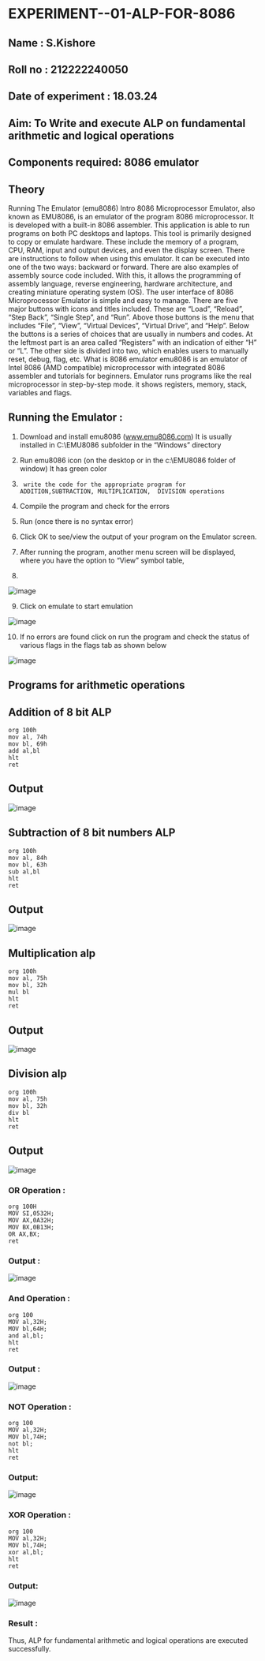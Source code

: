 # EXPERIMENT--01-ALP-FOR-8086
## Name : S.Kishore
## Roll no : 212222240050
## Date of experiment : 18.03.24





## Aim: To Write and execute ALP on fundamental arithmetic and logical operations
## Components required: 8086  emulator 
## Theory 
Running The Emulator (emu8086) Intro 8086 Microprocessor Emulator, also known as EMU8086, is an emulator of the program 8086 microprocessor. It is developed with a built-in 8086 assembler. This application is able to run programs on both PC desktops and laptops. This tool is primarily designed to copy or emulate hardware. These include the memory of a program, CPU, RAM, input and output devices, and even the display screen. There are instructions to follow when using this emulator. It can be executed into one of the two ways: backward or forward. There are also examples of assembly source code included. With this, it allows the programming of assembly language, reverse engineering, hardware architecture, and creating miniature operating system (OS). The user interface of 8086 Microprocessor Emulator is simple and easy to manage. There are five major buttons with icons and titles included. These are “Load”, “Reload”, “Step Back”, “Single Step”, and “Run”. Above those buttons is the menu that includes “File”, “View”, “Virtual Devices”, “Virtual Drive”, and “Help”. Below the buttons is a series of choices that are usually in numbers and codes. At the leftmost part is an area called “Registers” with an indication of either “H” or “L”. The other side is divided into two, which enables users to manually reset, debug, flag, etc. What is 8086 emulator emu8086 is an emulator of Intel 8086 (AMD compatible) microprocessor with integrated 8086 assembler and tutorials for beginners. Emulator runs programs like the real microprocessor in step-by-step mode. it shows registers, memory, stack, variables and flags.


 ## Running the Emulator :
1.	Download and install emu8086 (www.emu8086.com) It is usually installed in C:\EMU8086 subfolder in the “Windows” directory
2.	  Run  emu8086 icon (on the desktop or in the c:\EMU8086 folder of window) It has green color 
 
 
3.		write the code for the appropriate program for ADDITION,SUBTRACTION, MULTIPLICATION,  DIVISION operations 

4.	 Compile the program and check for the errors 
5.	Run (once there is no syntax error) 

6.	Click OK to see/view the output of your program on the Emulator screen. 


7.	After running the program, another menu screen will be displayed, where you have the option to “View” symbol table,
8.	 


![image](https://user-images.githubusercontent.com/36288975/189273263-d65baae9-4b8f-4723-afb3-c0ffa4052b04.png)











9.	Click on emulate to start emulation 








![image](https://user-images.githubusercontent.com/36288975/189273273-9bb36ec1-e2e8-4892-8d35-37707332bfdc.png)








10.	If no errors are found click on run the program and check the status of various flags in the flags tab as shown below 






![image](https://user-images.githubusercontent.com/36288975/189273277-113a2a33-4a40-4ff8-95a5-ecd3a1f504fe.png)







## Programs for arithmetic  operations

## Addition  of 8 bit ALP 
```
org 100h
mov al, 74h
mov bl, 69h
add al,bl
hlt 
ret
```


## Output  

 ![image](https://github.com/Kishore2o/EXPERIMENT--01-ALP-FOR-8086/assets/118679883/66a5b44a-5ddc-4da8-aa2f-cc919e84e336)


## Subtraction   of 8 bit numbers  ALP 
 ```
org 100h
mov al, 84h
mov bl, 63h
sub al,bl
hlt 
ret
```
## Output  

![image](https://github.com/Kishore2o/EXPERIMENT--01-ALP-FOR-8086/assets/118679883/6aabc073-2827-48bb-a0c7-a79a9d10ae09)

## Multiplication alp 
```
org 100h
mov al, 75h
mov bl, 32h
mul bl
hlt 
ret
```
 ## Output  

![image](https://github.com/Kishore2o/EXPERIMENT--01-ALP-FOR-8086/assets/118679883/25f5b1bd-a5fc-4bac-ad92-5915729d73ae)


## Division alp 
```
org 100h
mov al, 75h
mov bl, 32h
div bl
hlt 
ret
```
## Output  

![image](https://github.com/Kishore2o/EXPERIMENT--01-ALP-FOR-8086/assets/118679883/0e3eb7a5-6306-4e00-a5f8-ddfe9dfab07b)

### OR Operation :
```
org 100H  
MOV SI,0532H;
MOV AX,0A32H;
MOV BX,0B13H;
OR AX,BX;
ret
```
### Output :

![image](https://github.com/Kishore2o/EXPERIMENT--01-ALP-FOR-8086/assets/118679883/146d220d-150f-4e51-83fd-c15f38582e92)

### And Operation :
```
org 100
MOV al,32H;
MOV bl,64H;
and al,bl; 
hlt
ret
```
### Output :

![image](https://github.com/Kishore2o/EXPERIMENT--01-ALP-FOR-8086/assets/118679883/bb69cda6-2d1c-4997-ab93-5d2f6a15b341)

### NOT Operation :
```
org 100
MOV al,32H;
MOV bl,74H;
not bl; 
hlt
ret
```
### Output:

![image](https://github.com/Kishore2o/EXPERIMENT--01-ALP-FOR-8086/assets/118679883/fb07cdf6-aaae-4964-a9d4-931dd9ff2bb8)

### XOR Operation :
```
org 100
MOV al,32H;
MOV bl,74H;
xor al,bl; 
hlt
ret
```
### Output:

![image](https://github.com/Kishore2o/EXPERIMENT--01-ALP-FOR-8086/assets/118679883/4a4f8387-c8bf-44a0-b4fc-4f8f7105e1ab)


### Result :
Thus, ALP for fundamental arithmetic and logical operations are executed successfully.
 








